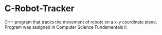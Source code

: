 # C-Robot-Tracker
C++ program that tracks the movement of robots on a x-y coordinate plane. 
Program was assigned in Computer Science Fundamentals II.
